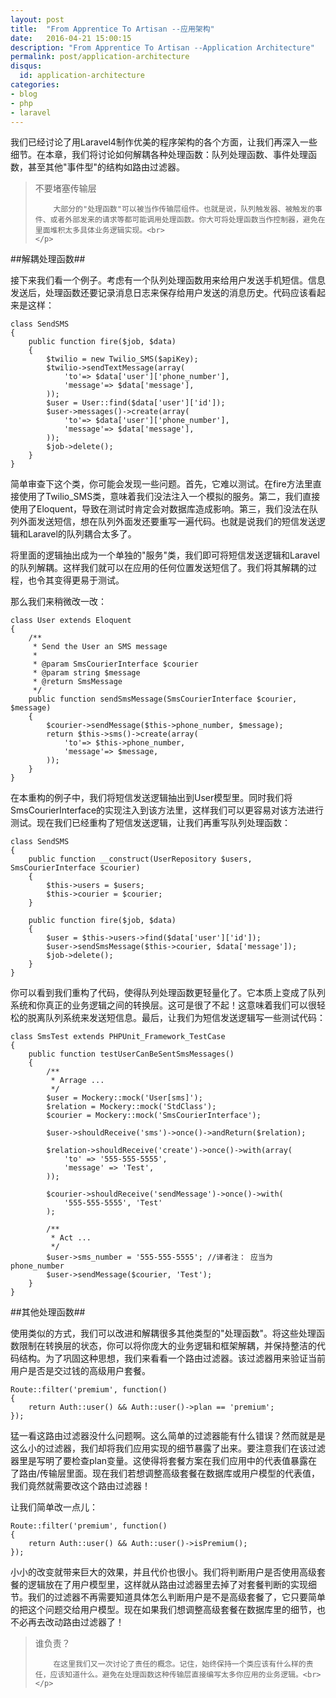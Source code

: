 ```yaml
---
layout: post
title:  "From Apprentice To Artisan --应用架构"
date:   2016-04-21 15:00:15
description: "From Apprentice To Artisan --Application Architecture"
permalink: post/application-architecture
disqus:
  id: application-architecture
categories:
- blog
- php
- laravel
---
```


我们已经讨论了用Laravel4制作优美的程序架构的各个方面，让我们再深入一些细节。在本章，我们将讨论如何解耦各种处理函数：队列处理函数、事件处理函数，甚至其他"事件型"的结构如路由过滤器。<br>

<blockquote>
	<p>
		不要堵塞传输层<br>

		大部分的"处理函数"可以被当作传输层组件。也就是说，队列触发器、被触发的事件、或者外部发来的请求等都可能调用处理函数。你大可将处理函数当作控制器，避免在里面堆积太多具体业务逻辑实现。<br>
	</p>
</blockquote>

##解耦处理函数##

接下来我们看一个例子。考虑有一个队列处理函数用来给用户发送手机短信。信息发送后，处理函数还要记录消息日志来保存给用户发送的消息历史。代码应该看起来是这样：<br>

```
class SendSMS
{
    public function fire($job, $data)
    {
        $twilio = new Twilio_SMS($apiKey);
        $twilio->sendTextMessage(array(
            'to'=> $data['user']['phone_number'],
            'message'=> $data['message'],
        ));
        $user = User::find($data['user']['id']);
        $user->messages()->create(array(
            'to'=> $data['user']['phone_number'],
            'message'=> $data['message'],
        ));
        $job->delete();
    }
}
```

简单审查下这个类，你可能会发现一些问题。首先，它难以测试。在fire方法里直接使用了Twilio_SMS类，意味着我们没法注入一个模拟的服务。第二，我们直接使用了Eloquent，导致在测试时肯定会对数据库造成影响。第三，我们没法在队列外面发送短信，想在队列外面发还要重写一遍代码。也就是说我们的短信发送逻辑和Laravel的队列耦合太多了。<br>

将里面的逻辑抽出成为一个单独的"服务"类，我们即可将短信发送逻辑和Laravel的队列解耦。这样我们就可以在应用的任何位置发送短信了。我们将其解耦的过程，也令其变得更易于测试。<br>

那么我们来稍微改一改：<br>

```
class User extends Eloquent 
{
    /**
     * Send the User an SMS message
     *
     * @param SmsCourierInterface $courier
     * @param string $message
     * @return SmsMessage
     */
    public function sendSmsMessage(SmsCourierInterface $courier, $message)
    {
        $courier->sendMessage($this->phone_number, $message);
        return $this->sms()->create(array(
            'to'=> $this->phone_number,
            'message'=> $message,
        ));
    }
}
```

在本重构的例子中，我们将短信发送逻辑抽出到User模型里。同时我们将SmsCourierInterface的实现注入到该方法里，这样我们可以更容易对该方法进行测试。现在我们已经重构了短信发送逻辑，让我们再重写队列处理函数：<br>

```
class SendSMS 
{
    public function __construct(UserRepository $users, SmsCourierInterface $courier)
    {
        $this->users = $users;
        $this->courier = $courier;
    }
    
    public function fire($job, $data)
    {
        $user = $this->users->find($data['user']['id']);
        $user->sendSmsMessage($this->courier, $data['message']);
        $job->delete();
    }
}
```

你可以看到我们重构了代码，使得队列处理函数更轻量化了。它本质上变成了队列系统和你真正的业务逻辑之间的转换层。这可是很了不起！这意味着我们可以很轻松的脱离队列系统来发送短信息。最后，让我们为短信发送逻辑写一些测试代码：<br>

```
class SmsTest extends PHPUnit_Framework_TestCase 
{
    public function testUserCanBeSentSmsMessages()
    {
        /**
         * Arrage ...
         */
        $user = Mockery::mock('User[sms]');
        $relation = Mockery::mock('StdClass');
        $courier = Mockery::mock('SmsCourierInterface');

        $user->shouldReceive('sms')->once()->andReturn($relation);

        $relation->shouldReceive('create')->once()->with(array(
            'to' => '555-555-5555',
            'message' => 'Test',
        ));

        $courier->shouldReceive('sendMessage')->once()->with(
            '555-555-5555', 'Test'
        );

        /**
         * Act ...
         */
        $user->sms_number = '555-555-5555'; //译者注： 应当为 phone_number
        $user->sendMessage($courier, 'Test');
    }
}
```

##其他处理函数##

使用类似的方式，我们可以改进和解耦很多其他类型的"处理函数"。将这些处理函数限制在转换层的状态，你可以将你庞大的业务逻辑和框架解耦，并保持整洁的代码结构。为了巩固这种思想，我们来看看一个路由过滤器。该过滤器用来验证当前用户是否是交过钱的高级用户套餐。<br>

```
Route::filter('premium', function()
{
    return Auth::user() && Auth::user()->plan == 'premium';
});
```

猛一看这路由过滤器没什么问题啊。这么简单的过滤器能有什么错误？然而就是是这么小的过滤器，我们却将我们应用实现的细节暴露了出来。要注意我们在该过滤器里是写明了要检查plan变量。这使得将套餐方案在我们应用中的代表值暴露在了路由/传输层里面。现在我们若想调整高级套餐在数据库或用户模型的代表值，我们竟然就需要改这个路由过滤器！<br>

让我们简单改一点儿：<br>

```
Route::filter('premium', function()
{
    return Auth::user() && Auth::user()->isPremium();
});
```

小小的改变就带来巨大的效果，并且代价也很小。我们将判断用户是否使用高级套餐的逻辑放在了用户模型里，这样就从路由过滤器里去掉了对套餐判断的实现细节。我们的过滤器不再需要知道具体怎么判断用户是不是高级套餐了，它只要简单的把这个问题交给用户模型。现在如果我们想调整高级套餐在数据库里的细节，也不必再去改动路由过滤器了！<br>

<blockquote>
	<p>
		谁负责？<br>

		在这里我们又一次讨论了责任的概念。记住，始终保持一个类应该有什么样的责任，应该知道什么。避免在处理函数这种传输层直接编写太多你应用的业务逻辑。<br>
	</p>
</blockquote>